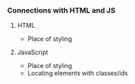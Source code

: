 ### Connections with HTML and JS

1. HTML

    * Place of styling

2. JavaScript

    * Place of styling
    * Locating elements with classes/ids
